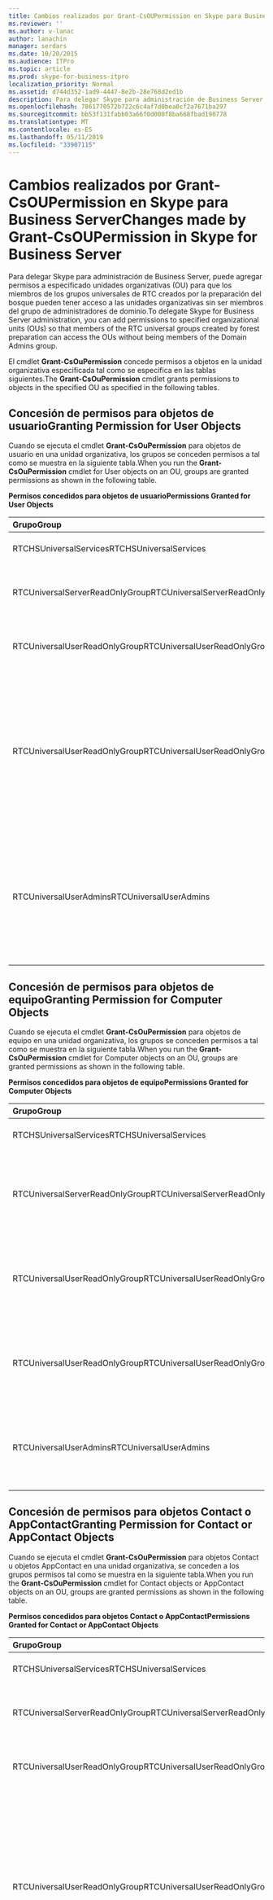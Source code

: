 ```yaml
---
title: Cambios realizados por Grant-CsOUPermission en Skype para Business Server
ms.reviewer: ''
ms.author: v-lanac
author: lanachin
manager: serdars
ms.date: 10/20/2015
ms.audience: ITPro
ms.topic: article
ms.prod: skype-for-business-itpro
localization_priority: Normal
ms.assetid: d744d352-1ad9-4447-8e2b-28e768d2ed1b
description: Para delegar Skype para administración de Business Server, puede agregar permisos a especificado unidades organizativas (OU) para que los miembros de los grupos universales de RTC creados por la preparación del bosque pueden tener acceso a las unidades organizativas sin ser miembros del grupo de administradores de dominio.
ms.openlocfilehash: 7861770572b722c6c4af7d0bea0cf2a7671ba297
ms.sourcegitcommit: bb53f131fabb03a66f0d000f8ba668fbad190778
ms.translationtype: MT
ms.contentlocale: es-ES
ms.lasthandoff: 05/11/2019
ms.locfileid: "33907115"
---
```

# <a name="changes-made-by-grant-csoupermission-in-skype-for-business-server"></a><span data-ttu-id="9e0d6-103">Cambios realizados por Grant-CsOUPermission en Skype para Business Server</span><span class="sxs-lookup"><span data-stu-id="9e0d6-103">Changes made by Grant-CsOUPermission in Skype for Business Server</span></span>
 
<span data-ttu-id="9e0d6-104">Para delegar Skype para administración de Business Server, puede agregar permisos a especificado unidades organizativas (OU) para que los miembros de los grupos universales de RTC creados por la preparación del bosque pueden tener acceso a las unidades organizativas sin ser miembros del grupo de administradores de dominio.</span><span class="sxs-lookup"><span data-stu-id="9e0d6-104">To delegate Skype for Business Server administration, you can add permissions to specified organizational units (OUs) so that members of the RTC universal groups created by forest preparation can access the OUs without being members of the Domain Admins group.</span></span> 
  
<span data-ttu-id="9e0d6-105">El cmdlet **Grant-CsOuPermission** concede permisos a objetos en la unidad organizativa especificada tal como se especifica en las tablas siguientes.</span><span class="sxs-lookup"><span data-stu-id="9e0d6-105">The **Grant-CsOuPermission** cmdlet grants permissions to objects in the specified OU as specified in the following tables.</span></span>
  
## <a name="granting-permission-for-user-objects"></a><span data-ttu-id="9e0d6-106">Concesión de permisos para objetos de usuario</span><span class="sxs-lookup"><span data-stu-id="9e0d6-106">Granting Permission for User Objects</span></span>

<span data-ttu-id="9e0d6-107">Cuando se ejecuta el cmdlet **Grant-CsOuPermission** para objetos de usuario en una unidad organizativa, los grupos se conceden permisos a tal como se muestra en la siguiente tabla.</span><span class="sxs-lookup"><span data-stu-id="9e0d6-107">When you run the **Grant-CsOuPermission** cmdlet for User objects on an OU, groups are granted permissions as shown in the following table.</span></span>
  
<span data-ttu-id="9e0d6-108">**Permisos concedidos para objetos de usuario**</span><span class="sxs-lookup"><span data-stu-id="9e0d6-108">**Permissions Granted for User Objects**</span></span>

|<span data-ttu-id="9e0d6-109">**Grupo**</span><span class="sxs-lookup"><span data-stu-id="9e0d6-109">**Group**</span></span>|<span data-ttu-id="9e0d6-110">**Permiso**</span><span class="sxs-lookup"><span data-stu-id="9e0d6-110">**Permission**</span></span>|<span data-ttu-id="9e0d6-111">**Se aplica a**</span><span class="sxs-lookup"><span data-stu-id="9e0d6-111">**Applies to**</span></span>|
|:-----|:-----|:-----|
|<span data-ttu-id="9e0d6-112">RTCHSUniversalServices</span><span class="sxs-lookup"><span data-stu-id="9e0d6-112">RTCHSUniversalServices</span></span>  <br/> |<span data-ttu-id="9e0d6-113">Replicar cambios de directorio</span><span class="sxs-lookup"><span data-stu-id="9e0d6-113">Replicating directory changes</span></span>  <br/> |<span data-ttu-id="9e0d6-114">Sólo este objeto</span><span class="sxs-lookup"><span data-stu-id="9e0d6-114">This object only</span></span>  <br/> |
|<span data-ttu-id="9e0d6-115">RTCUniversalServerReadOnlyGroup</span><span class="sxs-lookup"><span data-stu-id="9e0d6-115">RTCUniversalServerReadOnlyGroup</span></span>  <br/> |<span data-ttu-id="9e0d6-116">Contenido de lista</span><span class="sxs-lookup"><span data-stu-id="9e0d6-116">List contents</span></span>  <br/> <span data-ttu-id="9e0d6-117">Leer todas las propiedades</span><span class="sxs-lookup"><span data-stu-id="9e0d6-117">Read all properties</span></span>  <br/> <span data-ttu-id="9e0d6-118">Permisos de lectura</span><span class="sxs-lookup"><span data-stu-id="9e0d6-118">Read permissions</span></span>  <br/> |<span data-ttu-id="9e0d6-119">Sólo este objeto</span><span class="sxs-lookup"><span data-stu-id="9e0d6-119">This object only</span></span>  <br/> |
|<span data-ttu-id="9e0d6-120">RTCUniversalUserReadOnlyGroup</span><span class="sxs-lookup"><span data-stu-id="9e0d6-120">RTCUniversalUserReadOnlyGroup</span></span>  <br/> |<span data-ttu-id="9e0d6-121">Contenido de lista</span><span class="sxs-lookup"><span data-stu-id="9e0d6-121">List contents</span></span>  <br/> <span data-ttu-id="9e0d6-122">Leer todas las propiedades</span><span class="sxs-lookup"><span data-stu-id="9e0d6-122">Read all properties</span></span>  <br/> <span data-ttu-id="9e0d6-123">Permisos de lectura</span><span class="sxs-lookup"><span data-stu-id="9e0d6-123">Read permissions</span></span>  <br/> |<span data-ttu-id="9e0d6-124">Sólo este objeto</span><span class="sxs-lookup"><span data-stu-id="9e0d6-124">This object only</span></span>  <br/> |
|<span data-ttu-id="9e0d6-125">RTCUniversalUserReadOnlyGroup</span><span class="sxs-lookup"><span data-stu-id="9e0d6-125">RTCUniversalUserReadOnlyGroup</span></span>  <br/> |<span data-ttu-id="9e0d6-126">RTCUserSearchPropertySet de lectura</span><span class="sxs-lookup"><span data-stu-id="9e0d6-126">Read RTCUserSearchPropertySet</span></span>  <br/> <span data-ttu-id="9e0d6-127">RTCUserProvisioningPropertySet de lectura</span><span class="sxs-lookup"><span data-stu-id="9e0d6-127">Read RTCUserProvisioningPropertySet</span></span>  <br/> <span data-ttu-id="9e0d6-128">RTCPropertySet de lectura</span><span class="sxs-lookup"><span data-stu-id="9e0d6-128">Read RTCPropertySet</span></span>  <br/> <span data-ttu-id="9e0d6-129">Public-Information de lectura</span><span class="sxs-lookup"><span data-stu-id="9e0d6-129">Read Public-Information</span></span>  <br/> <span data-ttu-id="9e0d6-130">Leer información General</span><span class="sxs-lookup"><span data-stu-id="9e0d6-130">Read General-Information</span></span>  <br/> <span data-ttu-id="9e0d6-131">Lea las restricciones de cuenta de usuario</span><span class="sxs-lookup"><span data-stu-id="9e0d6-131">Read User-Account-Restrictions</span></span>  <br/> |<span data-ttu-id="9e0d6-132">Objetos de usuario descendientes</span><span class="sxs-lookup"><span data-stu-id="9e0d6-132">Descendant User objects</span></span>  <br/> |
|<span data-ttu-id="9e0d6-133">RTCUniversalUserAdmins</span><span class="sxs-lookup"><span data-stu-id="9e0d6-133">RTCUniversalUserAdmins</span></span>  <br/> |<span data-ttu-id="9e0d6-134">RTCUserSearchPropertySet de escritura</span><span class="sxs-lookup"><span data-stu-id="9e0d6-134">Write RTCUserSearchPropertySet</span></span>  <br/> <span data-ttu-id="9e0d6-135">MsExchUCVoiceMailSettings de escritura</span><span class="sxs-lookup"><span data-stu-id="9e0d6-135">Write msExchUCVoiceMailSettings</span></span>  <br/> <span data-ttu-id="9e0d6-136">RTCUserProvisioningPropertySet de escritura</span><span class="sxs-lookup"><span data-stu-id="9e0d6-136">Write RTCUserProvisioningPropertySet</span></span>  <br/> <span data-ttu-id="9e0d6-137">RTCPropertySet de escritura</span><span class="sxs-lookup"><span data-stu-id="9e0d6-137">Write RTCPropertySet</span></span>  <br/> <span data-ttu-id="9e0d6-138">ProxyAddresses de escritura</span><span class="sxs-lookup"><span data-stu-id="9e0d6-138">Write proxyAddresses</span></span>  <br/> |<span data-ttu-id="9e0d6-139">Objetos de usuario descendientes</span><span class="sxs-lookup"><span data-stu-id="9e0d6-139">Descendant User objects</span></span>  <br/> |
   
## <a name="granting-permission-for-computer-objects"></a><span data-ttu-id="9e0d6-140">Concesión de permisos para objetos de equipo</span><span class="sxs-lookup"><span data-stu-id="9e0d6-140">Granting Permission for Computer Objects</span></span>

<span data-ttu-id="9e0d6-141">Cuando se ejecuta el cmdlet **Grant-CsOuPermission** para objetos de equipo en una unidad organizativa, los grupos se conceden permisos a tal como se muestra en la siguiente tabla.</span><span class="sxs-lookup"><span data-stu-id="9e0d6-141">When you run the **Grant-CsOuPermission** cmdlet for Computer objects on an OU, groups are granted permissions as shown in the following table.</span></span>
  
<span data-ttu-id="9e0d6-142">**Permisos concedidos para objetos de equipo**</span><span class="sxs-lookup"><span data-stu-id="9e0d6-142">**Permissions Granted for Computer Objects**</span></span>

|<span data-ttu-id="9e0d6-143">**Grupo**</span><span class="sxs-lookup"><span data-stu-id="9e0d6-143">**Group**</span></span>|<span data-ttu-id="9e0d6-144">**Permiso**</span><span class="sxs-lookup"><span data-stu-id="9e0d6-144">**Permission**</span></span>|<span data-ttu-id="9e0d6-145">**Se aplica a**</span><span class="sxs-lookup"><span data-stu-id="9e0d6-145">**Applies to**</span></span>|
|:-----|:-----|:-----|
|<span data-ttu-id="9e0d6-146">RTCHSUniversalServices</span><span class="sxs-lookup"><span data-stu-id="9e0d6-146">RTCHSUniversalServices</span></span>  <br/> |<span data-ttu-id="9e0d6-147">Replicar cambios de directorio</span><span class="sxs-lookup"><span data-stu-id="9e0d6-147">Replicating directory changes</span></span>  <br/> |<span data-ttu-id="9e0d6-148">Sólo este objeto</span><span class="sxs-lookup"><span data-stu-id="9e0d6-148">This object only</span></span>  <br/> |
|<span data-ttu-id="9e0d6-149">RTCUniversalServerReadOnlyGroup</span><span class="sxs-lookup"><span data-stu-id="9e0d6-149">RTCUniversalServerReadOnlyGroup</span></span>  <br/> |<span data-ttu-id="9e0d6-150">Contenido de lista</span><span class="sxs-lookup"><span data-stu-id="9e0d6-150">List contents</span></span>  <br/> <span data-ttu-id="9e0d6-151">Leer todas las propiedades</span><span class="sxs-lookup"><span data-stu-id="9e0d6-151">Read all properties</span></span>  <br/> <span data-ttu-id="9e0d6-152">Permisos de lectura</span><span class="sxs-lookup"><span data-stu-id="9e0d6-152">Read permissions</span></span>  <br/> |<span data-ttu-id="9e0d6-153">Sólo este objeto</span><span class="sxs-lookup"><span data-stu-id="9e0d6-153">This object only</span></span>  <br/> |
|<span data-ttu-id="9e0d6-154">RTCUniversalUserReadOnlyGroup</span><span class="sxs-lookup"><span data-stu-id="9e0d6-154">RTCUniversalUserReadOnlyGroup</span></span>  <br/> |<span data-ttu-id="9e0d6-155">Contenido de lista</span><span class="sxs-lookup"><span data-stu-id="9e0d6-155">List contents</span></span>  <br/> <span data-ttu-id="9e0d6-156">Leer todas las propiedades</span><span class="sxs-lookup"><span data-stu-id="9e0d6-156">Read all properties</span></span>  <br/> <span data-ttu-id="9e0d6-157">Permisos de lectura</span><span class="sxs-lookup"><span data-stu-id="9e0d6-157">Read permissions</span></span>  <br/> |<span data-ttu-id="9e0d6-158">Sólo este objeto</span><span class="sxs-lookup"><span data-stu-id="9e0d6-158">This object only</span></span>  <br/> |
|<span data-ttu-id="9e0d6-159">RTCUniversalUserReadOnlyGroup</span><span class="sxs-lookup"><span data-stu-id="9e0d6-159">RTCUniversalUserReadOnlyGroup</span></span>  <br/> |<span data-ttu-id="9e0d6-160">Public-Information de lectura</span><span class="sxs-lookup"><span data-stu-id="9e0d6-160">Read Public-Information</span></span>  <br/> <span data-ttu-id="9e0d6-161">Lectura validan---nombre de Host DNS</span><span class="sxs-lookup"><span data-stu-id="9e0d6-161">Read Validated-DNS-Host-Name</span></span>  <br/> |<span data-ttu-id="9e0d6-162">Objetos de equipo descendientes</span><span class="sxs-lookup"><span data-stu-id="9e0d6-162">Descendant Computer objects</span></span>  <br/> |
|<span data-ttu-id="9e0d6-163">RTCUniversalUserAdmins</span><span class="sxs-lookup"><span data-stu-id="9e0d6-163">RTCUniversalUserAdmins</span></span>  <br/> |<span data-ttu-id="9e0d6-164">Public-Information de lectura</span><span class="sxs-lookup"><span data-stu-id="9e0d6-164">Read Public-Information</span></span>  <br/> <span data-ttu-id="9e0d6-165">Lectura validan---nombre de Host DNS</span><span class="sxs-lookup"><span data-stu-id="9e0d6-165">Read Validated-DNS-Host-Name</span></span>  <br/> |<span data-ttu-id="9e0d6-166">Objetos de equipo descendientes</span><span class="sxs-lookup"><span data-stu-id="9e0d6-166">Descendant Computer objects</span></span>  <br/> |
   
## <a name="granting-permission-for-contact-or-appcontact-objects"></a><span data-ttu-id="9e0d6-167">Concesión de permisos para objetos Contact o AppContact</span><span class="sxs-lookup"><span data-stu-id="9e0d6-167">Granting Permission for Contact or AppContact Objects</span></span>

<span data-ttu-id="9e0d6-168">Cuando se ejecuta el cmdlet **Grant-CsOuPermission** para objetos Contact u objetos AppContact en una unidad organizativa, se conceden a los grupos permisos tal como se muestra en la siguiente tabla.</span><span class="sxs-lookup"><span data-stu-id="9e0d6-168">When you run the **Grant-CsOuPermission** cmdlet for Contact objects or AppContact objects on an OU, groups are granted permissions as shown in the following table.</span></span>
  
<span data-ttu-id="9e0d6-169">**Permisos concedidos para objetos Contact o AppContact**</span><span class="sxs-lookup"><span data-stu-id="9e0d6-169">**Permissions Granted for Contact or AppContact Objects**</span></span>

|<span data-ttu-id="9e0d6-170">**Grupo**</span><span class="sxs-lookup"><span data-stu-id="9e0d6-170">**Group**</span></span>|<span data-ttu-id="9e0d6-171">**Permiso**</span><span class="sxs-lookup"><span data-stu-id="9e0d6-171">**Permission**</span></span>|<span data-ttu-id="9e0d6-172">**Se aplica a**</span><span class="sxs-lookup"><span data-stu-id="9e0d6-172">**Applies to**</span></span>|
|:-----|:-----|:-----|
|<span data-ttu-id="9e0d6-173">RTCHSUniversalServices</span><span class="sxs-lookup"><span data-stu-id="9e0d6-173">RTCHSUniversalServices</span></span>  <br/> |<span data-ttu-id="9e0d6-174">Replicar cambios de directorio</span><span class="sxs-lookup"><span data-stu-id="9e0d6-174">Replicating directory changes</span></span>  <br/> |<span data-ttu-id="9e0d6-175">Sólo este objeto</span><span class="sxs-lookup"><span data-stu-id="9e0d6-175">This object only</span></span>  <br/> |
|<span data-ttu-id="9e0d6-176">RTCUniversalServerReadOnlyGroup</span><span class="sxs-lookup"><span data-stu-id="9e0d6-176">RTCUniversalServerReadOnlyGroup</span></span>  <br/> |<span data-ttu-id="9e0d6-177">Contenido de lista</span><span class="sxs-lookup"><span data-stu-id="9e0d6-177">List contents</span></span>  <br/> <span data-ttu-id="9e0d6-178">Leer todas las propiedades</span><span class="sxs-lookup"><span data-stu-id="9e0d6-178">Read all properties</span></span>  <br/> <span data-ttu-id="9e0d6-179">Permisos de lectura</span><span class="sxs-lookup"><span data-stu-id="9e0d6-179">Read permissions</span></span>  <br/> |<span data-ttu-id="9e0d6-180">Sólo este objeto</span><span class="sxs-lookup"><span data-stu-id="9e0d6-180">This object only</span></span>  <br/> |
|<span data-ttu-id="9e0d6-181">RTCUniversalUserReadOnlyGroup</span><span class="sxs-lookup"><span data-stu-id="9e0d6-181">RTCUniversalUserReadOnlyGroup</span></span>  <br/> |<span data-ttu-id="9e0d6-182">Contenido de lista</span><span class="sxs-lookup"><span data-stu-id="9e0d6-182">List contents</span></span>  <br/> <span data-ttu-id="9e0d6-183">Leer todas las propiedades</span><span class="sxs-lookup"><span data-stu-id="9e0d6-183">Read all properties</span></span>  <br/> <span data-ttu-id="9e0d6-184">Permisos de lectura</span><span class="sxs-lookup"><span data-stu-id="9e0d6-184">Read permissions</span></span>  <br/> |<span data-ttu-id="9e0d6-185">Sólo este objeto</span><span class="sxs-lookup"><span data-stu-id="9e0d6-185">This object only</span></span>  <br/> |
|<span data-ttu-id="9e0d6-186">RTCUniversalUserReadOnlyGroup</span><span class="sxs-lookup"><span data-stu-id="9e0d6-186">RTCUniversalUserReadOnlyGroup</span></span>  <br/> |<span data-ttu-id="9e0d6-187">RTCUserSearchPropertySet de lectura</span><span class="sxs-lookup"><span data-stu-id="9e0d6-187">Read RTCUserSearchPropertySet</span></span>  <br/> <span data-ttu-id="9e0d6-188">RTCUserProvisioningPropertySet de lectura</span><span class="sxs-lookup"><span data-stu-id="9e0d6-188">Read RTCUserProvisioningPropertySet</span></span>  <br/> <span data-ttu-id="9e0d6-189">RTCPropertySet de lectura</span><span class="sxs-lookup"><span data-stu-id="9e0d6-189">Read RTCPropertySet</span></span>  <br/> <span data-ttu-id="9e0d6-190">Public-Information de lectura</span><span class="sxs-lookup"><span data-stu-id="9e0d6-190">Read Public-Information</span></span>  <br/> <span data-ttu-id="9e0d6-191">Leer información General</span><span class="sxs-lookup"><span data-stu-id="9e0d6-191">Read General-Information</span></span>  <br/> <span data-ttu-id="9e0d6-192">Personal-Information de lectura</span><span class="sxs-lookup"><span data-stu-id="9e0d6-192">Read Personal-Information</span></span>  <br/> <span data-ttu-id="9e0d6-193">Lea las restricciones de cuenta de usuario</span><span class="sxs-lookup"><span data-stu-id="9e0d6-193">Read User-Account-Restrictions</span></span>  <br/> |<span data-ttu-id="9e0d6-194">Objetos de contacto descendientes</span><span class="sxs-lookup"><span data-stu-id="9e0d6-194">Descendant Contact objects</span></span>  <br/> |
|<span data-ttu-id="9e0d6-195">RTCUniversalUserAdmins</span><span class="sxs-lookup"><span data-stu-id="9e0d6-195">RTCUniversalUserAdmins</span></span>  <br/> |<span data-ttu-id="9e0d6-196">RTCUserSearchPropertySet de escritura</span><span class="sxs-lookup"><span data-stu-id="9e0d6-196">Write RTCUserSearchPropertySet</span></span>  <br/> <span data-ttu-id="9e0d6-197">OtherIpPhone de escritura</span><span class="sxs-lookup"><span data-stu-id="9e0d6-197">Write otherIpPhone</span></span>  <br/> <span data-ttu-id="9e0d6-198">Escribir displayName</span><span class="sxs-lookup"><span data-stu-id="9e0d6-198">Write displayName</span></span>  <br/> <span data-ttu-id="9e0d6-199">Escribir descripción</span><span class="sxs-lookup"><span data-stu-id="9e0d6-199">Write description</span></span>  <br/> <span data-ttu-id="9e0d6-200">TelephoneNumber de escritura</span><span class="sxs-lookup"><span data-stu-id="9e0d6-200">Write telephoneNumber</span></span>  <br/> <span data-ttu-id="9e0d6-201">MsExchUCVoiceMailSettings de escritura</span><span class="sxs-lookup"><span data-stu-id="9e0d6-201">Write msExchUCVoiceMailSettings</span></span>  <br/> <span data-ttu-id="9e0d6-202">RTCUserProvisioningPropertySet de escritura</span><span class="sxs-lookup"><span data-stu-id="9e0d6-202">Write RTCUserProvisioningPropertySet</span></span>  <br/> <span data-ttu-id="9e0d6-203">RTCPropertySet de escritura</span><span class="sxs-lookup"><span data-stu-id="9e0d6-203">Write RTCPropertySet</span></span>  <br/> <span data-ttu-id="9e0d6-204">ProxyAddresses de escritura</span><span class="sxs-lookup"><span data-stu-id="9e0d6-204">Write proxyAddresses</span></span>  <br/> |<span data-ttu-id="9e0d6-205">Objetos de contacto descendientes</span><span class="sxs-lookup"><span data-stu-id="9e0d6-205">Descendant Contact objects</span></span>  <br/> |
   
## <a name="granting-permission-for-device-objects"></a><span data-ttu-id="9e0d6-206">Concesión de permisos para objetos de dispositivo</span><span class="sxs-lookup"><span data-stu-id="9e0d6-206">Granting Permission for Device Objects</span></span>

<span data-ttu-id="9e0d6-207">Cuando se ejecuta el cmdlet **Grant-CsOuPermission** para objetos de dispositivo en una unidad organizativa, los grupos se conceden permisos a tal como se muestra en la siguiente tabla.</span><span class="sxs-lookup"><span data-stu-id="9e0d6-207">When you run the **Grant-CsOuPermission** cmdlet for Device objects on an OU, groups are granted permissions as shown in the following table.</span></span>
  
<span data-ttu-id="9e0d6-208">**Permisos concedidos para objetos de dispositivo**</span><span class="sxs-lookup"><span data-stu-id="9e0d6-208">**Permissions Granted for Device Objects**</span></span>

|<span data-ttu-id="9e0d6-209">**Grupo**</span><span class="sxs-lookup"><span data-stu-id="9e0d6-209">**Group**</span></span>|<span data-ttu-id="9e0d6-210">**Permiso**</span><span class="sxs-lookup"><span data-stu-id="9e0d6-210">**Permission**</span></span>|<span data-ttu-id="9e0d6-211">**Se aplica a**</span><span class="sxs-lookup"><span data-stu-id="9e0d6-211">**Applies to**</span></span>|
|:-----|:-----|:-----|
|<span data-ttu-id="9e0d6-212">RTCHSUniversalServices</span><span class="sxs-lookup"><span data-stu-id="9e0d6-212">RTCHSUniversalServices</span></span>  <br/> |<span data-ttu-id="9e0d6-213">Replicar cambios de directorio</span><span class="sxs-lookup"><span data-stu-id="9e0d6-213">Replicating directory changes</span></span>  <br/> |<span data-ttu-id="9e0d6-214">Sólo este objeto</span><span class="sxs-lookup"><span data-stu-id="9e0d6-214">This object only</span></span>  <br/> |
|<span data-ttu-id="9e0d6-215">RTCUniversalServerReadOnlyGroup</span><span class="sxs-lookup"><span data-stu-id="9e0d6-215">RTCUniversalServerReadOnlyGroup</span></span>  <br/> |<span data-ttu-id="9e0d6-216">Contenido de lista</span><span class="sxs-lookup"><span data-stu-id="9e0d6-216">List contents</span></span>  <br/> <span data-ttu-id="9e0d6-217">Leer todas las propiedades</span><span class="sxs-lookup"><span data-stu-id="9e0d6-217">Read all properties</span></span>  <br/> <span data-ttu-id="9e0d6-218">Permisos de lectura</span><span class="sxs-lookup"><span data-stu-id="9e0d6-218">Read permissions</span></span>  <br/> |<span data-ttu-id="9e0d6-219">Sólo este objeto</span><span class="sxs-lookup"><span data-stu-id="9e0d6-219">This object only</span></span>  <br/> |
|<span data-ttu-id="9e0d6-220">RTCUniversalUserReadOnlyGroup</span><span class="sxs-lookup"><span data-stu-id="9e0d6-220">RTCUniversalUserReadOnlyGroup</span></span>  <br/> |<span data-ttu-id="9e0d6-221">Contenido de lista</span><span class="sxs-lookup"><span data-stu-id="9e0d6-221">List contents</span></span>  <br/> <span data-ttu-id="9e0d6-222">Leer todas las propiedades</span><span class="sxs-lookup"><span data-stu-id="9e0d6-222">Read all properties</span></span>  <br/> <span data-ttu-id="9e0d6-223">Permisos de lectura</span><span class="sxs-lookup"><span data-stu-id="9e0d6-223">Read permissions</span></span>  <br/> |<span data-ttu-id="9e0d6-224">Sólo este objeto</span><span class="sxs-lookup"><span data-stu-id="9e0d6-224">This object only</span></span>  <br/> |
|<span data-ttu-id="9e0d6-225">RTCUniversalUserReadOnlyGroup</span><span class="sxs-lookup"><span data-stu-id="9e0d6-225">RTCUniversalUserReadOnlyGroup</span></span>  <br/> |<span data-ttu-id="9e0d6-226">RTCUserSearchPropertySet de lectura</span><span class="sxs-lookup"><span data-stu-id="9e0d6-226">Read RTCUserSearchPropertySet</span></span>  <br/> <span data-ttu-id="9e0d6-227">RTCUserProvisioningPropertySet de lectura</span><span class="sxs-lookup"><span data-stu-id="9e0d6-227">Read RTCUserProvisioningPropertySet</span></span>  <br/> <span data-ttu-id="9e0d6-228">RTCPropertySet de lectura</span><span class="sxs-lookup"><span data-stu-id="9e0d6-228">Read RTCPropertySet</span></span>  <br/> <span data-ttu-id="9e0d6-229">Public-Information de lectura</span><span class="sxs-lookup"><span data-stu-id="9e0d6-229">Read Public-Information</span></span>  <br/> <span data-ttu-id="9e0d6-230">Personal-Information de lectura</span><span class="sxs-lookup"><span data-stu-id="9e0d6-230">Read Personal-Information</span></span>  <br/> <span data-ttu-id="9e0d6-231">Leer información General</span><span class="sxs-lookup"><span data-stu-id="9e0d6-231">Read General-Information</span></span>  <br/> <span data-ttu-id="9e0d6-232">Lea las restricciones de cuenta de usuario</span><span class="sxs-lookup"><span data-stu-id="9e0d6-232">Read User-Account-Restrictions</span></span>  <br/> |<span data-ttu-id="9e0d6-233">Objetos de contacto descendientes</span><span class="sxs-lookup"><span data-stu-id="9e0d6-233">Descendant Contact objects</span></span>  <br/> |
|<span data-ttu-id="9e0d6-234">RTCUniversalUserAdmins</span><span class="sxs-lookup"><span data-stu-id="9e0d6-234">RTCUniversalUserAdmins</span></span>  <br/> |<span data-ttu-id="9e0d6-235">Crear secundario</span><span class="sxs-lookup"><span data-stu-id="9e0d6-235">Create child</span></span>  <br/> <span data-ttu-id="9e0d6-236">Eliminar secundario</span><span class="sxs-lookup"><span data-stu-id="9e0d6-236">Delete child</span></span>  <br/> <span data-ttu-id="9e0d6-237">Eliminar árbol</span><span class="sxs-lookup"><span data-stu-id="9e0d6-237">Delete tree</span></span>  <br/> |<span data-ttu-id="9e0d6-238">Contacto</span><span class="sxs-lookup"><span data-stu-id="9e0d6-238">Contact</span></span>  <br/> |
|<span data-ttu-id="9e0d6-239">RTCUniversalUserAdmins</span><span class="sxs-lookup"><span data-stu-id="9e0d6-239">RTCUniversalUserAdmins</span></span>  <br/> |<span data-ttu-id="9e0d6-240">Escribir displayName</span><span class="sxs-lookup"><span data-stu-id="9e0d6-240">Write displayName</span></span>  <br/> <span data-ttu-id="9e0d6-241">Escribir descripción</span><span class="sxs-lookup"><span data-stu-id="9e0d6-241">Write description</span></span>  <br/> <span data-ttu-id="9e0d6-242">TelephoneNumber de escritura</span><span class="sxs-lookup"><span data-stu-id="9e0d6-242">Write telephoneNumber</span></span>  <br/> |<span data-ttu-id="9e0d6-243">Objetos de usuario descendientes</span><span class="sxs-lookup"><span data-stu-id="9e0d6-243">Descendant User objects</span></span>  <br/> |
|<span data-ttu-id="9e0d6-244">RTCUniversalUserAdmins</span><span class="sxs-lookup"><span data-stu-id="9e0d6-244">RTCUniversalUserAdmins</span></span>  <br/> |<span data-ttu-id="9e0d6-245">RTCUserSearchPropertySet de escritura</span><span class="sxs-lookup"><span data-stu-id="9e0d6-245">Write RTCUserSearchPropertySet</span></span>  <br/> <span data-ttu-id="9e0d6-246">OtherIpPhone de escritura</span><span class="sxs-lookup"><span data-stu-id="9e0d6-246">Write otherIpPhone</span></span>  <br/> <span data-ttu-id="9e0d6-247">Escribir displayName</span><span class="sxs-lookup"><span data-stu-id="9e0d6-247">Write displayName</span></span>  <br/> <span data-ttu-id="9e0d6-248">Escribir descripción</span><span class="sxs-lookup"><span data-stu-id="9e0d6-248">Write description</span></span>  <br/> <span data-ttu-id="9e0d6-249">TelephoneNumber de escritura</span><span class="sxs-lookup"><span data-stu-id="9e0d6-249">Write telephoneNumber</span></span>  <br/> <span data-ttu-id="9e0d6-250">MsExchUCVoiceMailSettings de escritura</span><span class="sxs-lookup"><span data-stu-id="9e0d6-250">Write msExchUCVoiceMailSettings</span></span>  <br/> <span data-ttu-id="9e0d6-251">RTCUserProvisioningPropertySet de escritura</span><span class="sxs-lookup"><span data-stu-id="9e0d6-251">Write RTCUserProvisioningPropertySet</span></span>  <br/> <span data-ttu-id="9e0d6-252">RTCPropertySet de escritura</span><span class="sxs-lookup"><span data-stu-id="9e0d6-252">Write RTCPropertySet</span></span>  <br/> <span data-ttu-id="9e0d6-253">ProxyAddresses de escritura</span><span class="sxs-lookup"><span data-stu-id="9e0d6-253">Write proxyAddresses</span></span>  <br/> |<span data-ttu-id="9e0d6-254">Objetos de contacto descendientes</span><span class="sxs-lookup"><span data-stu-id="9e0d6-254">Descendant Contact objects</span></span>  <br/> |
   
## <a name="granting-permission-for-inetorgperson-objects"></a><span data-ttu-id="9e0d6-255">Concesión de permisos para objetos InetOrgPerson</span><span class="sxs-lookup"><span data-stu-id="9e0d6-255">Granting Permission for InetOrgPerson Objects</span></span>

<span data-ttu-id="9e0d6-256">Cuando se ejecuta el cmdlet **Grant-CsOuPermission** para objetos InetOrgPerson en una unidad organizativa, los grupos se conceden permisos a tal como se muestra en la siguiente tabla.</span><span class="sxs-lookup"><span data-stu-id="9e0d6-256">When you run the **Grant-CsOuPermission** cmdlet for InetOrgPerson objects on an OU, groups are granted permissions as shown in the following table.</span></span>
  
<span data-ttu-id="9e0d6-257">**Permisos concedidos para objetos InetOrgPerson**</span><span class="sxs-lookup"><span data-stu-id="9e0d6-257">**Permissions Granted for InetOrgPerson Objects**</span></span>

|<span data-ttu-id="9e0d6-258">**Grupo**</span><span class="sxs-lookup"><span data-stu-id="9e0d6-258">**Group**</span></span>|<span data-ttu-id="9e0d6-259">**Permiso**</span><span class="sxs-lookup"><span data-stu-id="9e0d6-259">**Permission**</span></span>|<span data-ttu-id="9e0d6-260">**Se aplica a**</span><span class="sxs-lookup"><span data-stu-id="9e0d6-260">**Applies to**</span></span>|
|:-----|:-----|:-----|
|<span data-ttu-id="9e0d6-261">RTCHSUniversalServices</span><span class="sxs-lookup"><span data-stu-id="9e0d6-261">RTCHSUniversalServices</span></span>  <br/> |<span data-ttu-id="9e0d6-262">Replicar cambios de directorio</span><span class="sxs-lookup"><span data-stu-id="9e0d6-262">Replicating directory changes</span></span>  <br/> |<span data-ttu-id="9e0d6-263">Sólo este objeto</span><span class="sxs-lookup"><span data-stu-id="9e0d6-263">This object only</span></span>  <br/> |
|<span data-ttu-id="9e0d6-264">RTCUniversalServerReadOnlyGroup</span><span class="sxs-lookup"><span data-stu-id="9e0d6-264">RTCUniversalServerReadOnlyGroup</span></span>  <br/> |<span data-ttu-id="9e0d6-265">Contenido de lista</span><span class="sxs-lookup"><span data-stu-id="9e0d6-265">List contents</span></span>  <br/> <span data-ttu-id="9e0d6-266">Leer todas las propiedades</span><span class="sxs-lookup"><span data-stu-id="9e0d6-266">Read all properties</span></span>  <br/> <span data-ttu-id="9e0d6-267">Permisos de lectura</span><span class="sxs-lookup"><span data-stu-id="9e0d6-267">Read permissions</span></span>  <br/> |<span data-ttu-id="9e0d6-268">Sólo este objeto</span><span class="sxs-lookup"><span data-stu-id="9e0d6-268">This object only</span></span>  <br/> |
|<span data-ttu-id="9e0d6-269">RTCUniversalUserReadOnlyGroup</span><span class="sxs-lookup"><span data-stu-id="9e0d6-269">RTCUniversalUserReadOnlyGroup</span></span>  <br/> |<span data-ttu-id="9e0d6-270">Contenido de lista</span><span class="sxs-lookup"><span data-stu-id="9e0d6-270">List contents</span></span>  <br/> <span data-ttu-id="9e0d6-271">Leer todas las propiedades</span><span class="sxs-lookup"><span data-stu-id="9e0d6-271">Read all properties</span></span>  <br/> <span data-ttu-id="9e0d6-272">Permisos de lectura</span><span class="sxs-lookup"><span data-stu-id="9e0d6-272">Read permissions</span></span>  <br/> |<span data-ttu-id="9e0d6-273">Sólo este objeto</span><span class="sxs-lookup"><span data-stu-id="9e0d6-273">This object only</span></span>  <br/> |
|<span data-ttu-id="9e0d6-274">RTCUniversalUserReadOnlyGroup</span><span class="sxs-lookup"><span data-stu-id="9e0d6-274">RTCUniversalUserReadOnlyGroup</span></span>  <br/> |<span data-ttu-id="9e0d6-275">RTCUserSearchPropertySet de lectura</span><span class="sxs-lookup"><span data-stu-id="9e0d6-275">Read RTCUserSearchPropertySet</span></span>  <br/> <span data-ttu-id="9e0d6-276">RTCUserProvisioningPropertySet de lectura</span><span class="sxs-lookup"><span data-stu-id="9e0d6-276">Read RTCUserProvisioningPropertySet</span></span>  <br/> <span data-ttu-id="9e0d6-277">RTCPropertySet de lectura</span><span class="sxs-lookup"><span data-stu-id="9e0d6-277">Read RTCPropertySet</span></span>  <br/> <span data-ttu-id="9e0d6-278">Personal-Information de lectura</span><span class="sxs-lookup"><span data-stu-id="9e0d6-278">Read Personal-Information</span></span>  <br/> <span data-ttu-id="9e0d6-279">Public-Information de lectura</span><span class="sxs-lookup"><span data-stu-id="9e0d6-279">Read Public-Information</span></span>  <br/> <span data-ttu-id="9e0d6-280">Leer información General</span><span class="sxs-lookup"><span data-stu-id="9e0d6-280">Read General-Information</span></span>  <br/> <span data-ttu-id="9e0d6-281">Lea las restricciones de cuenta de usuario</span><span class="sxs-lookup"><span data-stu-id="9e0d6-281">Read User-Account-Restrictions</span></span>  <br/> |<span data-ttu-id="9e0d6-282">Objetos inetOrgPerson descendientes</span><span class="sxs-lookup"><span data-stu-id="9e0d6-282">Descendant inetOrgPerson objects</span></span>  <br/> |
|<span data-ttu-id="9e0d6-283">RTCUniversalUserAdmins</span><span class="sxs-lookup"><span data-stu-id="9e0d6-283">RTCUniversalUserAdmins</span></span>  <br/> |<span data-ttu-id="9e0d6-284">RTCUserSearchPropertySet de escritura</span><span class="sxs-lookup"><span data-stu-id="9e0d6-284">Write RTCUserSearchPropertySet</span></span>  <br/> <span data-ttu-id="9e0d6-285">RTCUserProvisioningPropertySet de escritura</span><span class="sxs-lookup"><span data-stu-id="9e0d6-285">Write RTCUserProvisioningPropertySet</span></span>  <br/> <span data-ttu-id="9e0d6-286">RTCPropertySet de escritura</span><span class="sxs-lookup"><span data-stu-id="9e0d6-286">Write RTCPropertySet</span></span>  <br/> <span data-ttu-id="9e0d6-287">ProxyAddresses de escritura</span><span class="sxs-lookup"><span data-stu-id="9e0d6-287">Write proxyAddresses</span></span>  <br/> |<span data-ttu-id="9e0d6-288">Objetos inetOrgPerson descendientes</span><span class="sxs-lookup"><span data-stu-id="9e0d6-288">Descendant inetOrgPerson objects</span></span>  <br/> |
   


